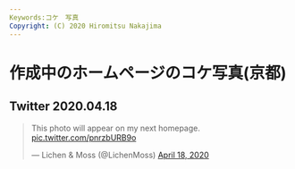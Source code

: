 ```yaml
---
Keywords:コケ　写真 
Copyright: (C) 2020 Hiromitsu Nakajima
---
```


# 作成中のホームページのコケ写真(京都)

## Twitter 2020.04.18

<blockquote class="twitter-tweet"><p lang="en" dir="ltr">This photo will appear on my next homepage. <a href="https://t.co/pnrzbURB9o">pic.twitter.com/pnrzbURB9o</a></p>&mdash; Lichen &amp; Moss (@LichenMoss) <a href="https://twitter.com/LichenMoss/status/1251519904538218496?ref_src=twsrc%5Etfw">April 18, 2020</a></blockquote> <script async src="https://platform.twitter.com/widgets.js" charset="utf-8"></script>

